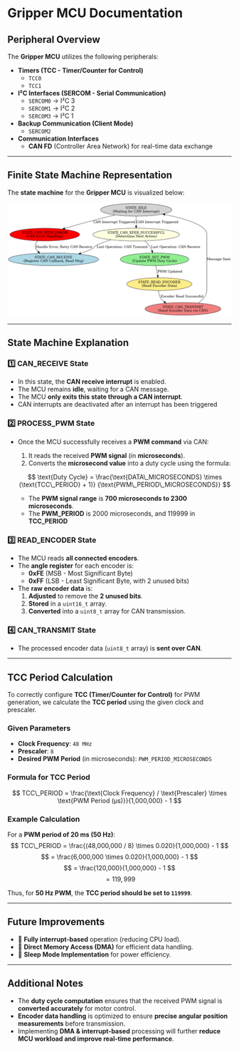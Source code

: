 
# **Gripper MCU Documentation**

## **Peripheral Overview**
The **Gripper MCU** utilizes the following peripherals:

- **Timers (TCC - Timer/Counter for Control)**
  - `TCC0`
  - `TCC1`
- **I²C Interfaces (SERCOM - Serial Communication)**
  - `SERCOM0` → I²C 3
  - `SERCOM1` → I²C 2
  - `SERCOM3` → I²C 1
- **Backup Communication (Client Mode)**
  - `SERCOM2`
- **Communication Interfaces**
  - **CAN FD** (Controller Area Network) for real-time data exchange

---

## **Finite State Machine Representation**
The **state machine** for the **Gripper MCU** is visualized below:

<center>
    <img src="gripper_diagram.png" alt="Gripper Diagram">
</center>

---

## **State Machine Explanation**

### **1️⃣ CAN_RECEIVE State**
- In this state, the **CAN receive interrupt** is enabled.
- The MCU remains **idle**, waiting for a CAN message.
- The MCU **only exits this state through a CAN interrupt**.
- CAN interrupts are deactivated after an interrupt has been triggered

### **2️⃣ PROCESS_PWM State**
- Once the MCU successfully receives a **PWM command** via CAN:
  1. It reads the received **PWM signal** (in **microseconds**).
  2. Converts the **microsecond value** into a duty cycle using the formula:

  $$
  \text{Duty Cycle} = \frac{\text{DATA\_MICROSECONDS} \times (\text{TCC\_PERIOD} + 1)}
  {\text{PWM\_PERIOD\_MICROSECONDS}}
  $$

  - The **PWM signal range** is **700 microseconds to 2300 microseconds**.
  - The **PWM_PERIOD** is 2000 microseconds, and 119999 in **TCC_PERIOD**

### **3️⃣ READ_ENCODER State**
- The MCU reads **all connected encoders**.
- The **angle register** for each encoder is:
  - **0xFE** (MSB - Most Significant Byte)
  - **0xFF** (LSB - Least Significant Byte, with 2 unused bits)
- The **raw encoder data** is:
  1. **Adjusted** to remove the **2 unused bits**.
  2. **Stored** in a `uint16_t` array.
  3. **Converted** into a `uint8_t` array for CAN transmission.

### **4️⃣ CAN_TRANSMIT State**
- The processed encoder data (`uint8_t` array) is **sent over CAN**.

---

## **TCC Period Calculation**
To correctly configure **TCC (Timer/Counter for Control)** for PWM generation, we calculate the **TCC period** using the given clock and prescaler.

### **Given Parameters**
- **Clock Frequency**: `48 MHz`
- **Prescaler**: `8`
- **Desired PWM Period** (in microseconds): `PWM_PERIOD_MICROSECONDS`

### **Formula for TCC Period**
$$
TCC\_PERIOD = \frac{\text{Clock Frequency} / \text{Prescaler} \times \text{PWM Period (μs)}}{1,000,000} - 1
$$

### **Example Calculation**
For a **PWM period of 20 ms (50 Hz)**:
$$
TCC\_PERIOD = \frac{(48,000,000 / 8) \times 0.020}{1,000,000} - 1
$$
$$
= \frac{6,000,000 \times 0.020}{1,000,000} - 1
$$
$$
= \frac{120,000}{1,000,000} - 1
$$
$$
= 119,999
$$

Thus, for **50 Hz PWM**, the **TCC period should be set to `119999`**.

---

## **Future Improvements**
- 🔹 **Fully interrupt-based** operation (reducing CPU load).
- 🔹 **Direct Memory Access (DMA)** for efficient data handling.
- 🔹 **Sleep Mode Implementation** for power efficiency.

---

## **Additional Notes**
- The **duty cycle computation** ensures that the received PWM signal is **converted accurately** for motor control.
- **Encoder data handling** is optimized to ensure **precise angular position measurements** before transmission.
- Implementing **DMA & interrupt-based** processing will further **reduce MCU workload and improve real-time performance**.

